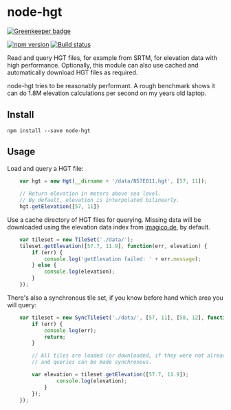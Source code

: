 node-hgt
========

[![Greenkeeper badge](https://badges.greenkeeper.io/perliedman/node-hgt.svg)](https://greenkeeper.io/)

[![npm version](https://img.shields.io/npm/v/node-hgt.svg)](https://www.npmjs.com/package/node-hgt) [![Build status](https://travis-ci.org/perliedman/node-hgt.png)](https://travis-ci.org/perliedman/node-hgt)

Read and query HGT files, for example from SRTM, for elevation data with high performance.
Optionally, this module can also use cached and automatically download HGT files as required.

node-hgt tries to be reasonably performant. A rough benchmark shows it can do 1.8M elevation calculations
per second on my years old laptop.

## Install

```
npm install --save node-hgt
```

## Usage

Load and query a HGT file:

```js
    var hgt = new Hgt(__dirname + '/data/N57E011.hgt', [57, 11]);
    
    // Return elevation in meters above sea level.
    // By default, elevation is interpolated bilinearly.
    hgt.getElevation([57, 11])
```

Use a cache directory of HGT files for querying. Missing data will be downloaded
using the elevation data index from [imagico.de](http://www.imagico.de/map/demsearch.php),
by default.

```js
    var tileset = new TileSet('./data/');
    tileset.getElevation([57.7, 11.9], function(err, elevation) {
        if (err) {
            console.log('getElevation failed: ' + err.message);
        } else {
            console.log(elevation);
        }
    });
```

There's also a synchronous tile set, if you know before hand which area you will query:

```js
    var tileset = new SyncTileSet('./data/', [57, 11], [58, 12], function(err) {
        if (err) {
            console.log(err);
            return;
        }

        // All tiles are loaded (or downloaded, if they were not already on disk)
        // and queries can be made synchronous.

        var elevation = tileset.getElevation([57.7, 11.9]);
                console.log(elevation);
            }
        });
    });
```
